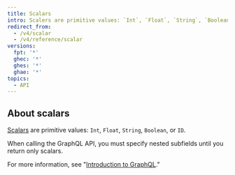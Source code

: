 ```yaml
---
title: Scalars
intro: Scalers are primitive values: `Int`, `Float`, `String`, `Boolean`, or `ID`.
redirect_from:
  - /v4/scalar
  - /v4/reference/scalar
versions:
  fpt: '*'
  ghec: '*'
  ghes: '*'
  ghae: '*'
topics:
  - API
---
```


## About scalars

[Scalars](https://graphql.github.io/graphql-spec/June2018/#sec-Scalars) are primitive values: `Int`, `Float`, `String`, `Boolean`, or `ID`.

When calling the GraphQL API, you must specify nested subfields until you return only scalars.

For more information, see "[Introduction to GraphQL](/graphql/guides/introduction-to-graphql#field)."

<!-- Content after this section is automatically generated -->
